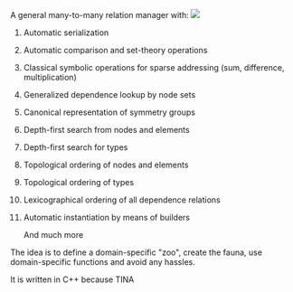 A general many-to-many relation manager with:
![](/home/pedro/SimPlas/SimPre/SimPre/simplastetnotext.png)

1) Automatic serialization
2) Automatic comparison and set-theory operations
3) Classical symbolic operations for sparse addressing (sum, difference, multiplication)
4) Generalized dependence lookup by node sets
5) Canonical representation of symmetry groups
6) Depth-first search from nodes and elements
7) Depth-first search for types
8) Topological ordering of nodes and elements
9) Topological ordering of types
10) Lexicographical ordering of all dependence relations
11) Automatic instantiation by means of builders

    And much more

The idea is to define a domain-specific "zoo", create the fauna, use domain-specific functions and avoid any hassles.

It is written in C++ because TINA
